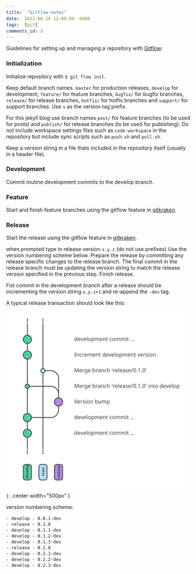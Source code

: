 ```yaml
---
title:  "Gitflow notes"
date:  2023-08-28 12:00:00 -0400
tags:  [git]
comments_id: 3
---
```


Guidelines for setting up and managing a repository with [Gitflow][gitflow_link]:

### Initialization

Initialize repository with `$ git flow init`.

Keep default branch names. `master` for production releases, `develop` for development, `feature/` for feature branches, `bugfix/` for bugfix branches, `release/` for release branches, `hotfix/` for hotfix branches and `support/` for support branches.
Use `v` as the version tag prefix. 

For this jekyll blog use branch names `post/` for feature branches (to be used for posts) and `publish/` for release branches (to be used for publishing).
Do not include workspace settings files such as `code-workspace` in the repository but include sync scripts such as `push.sh` and `pull.sh`.

Keep a version string in a file thats included in the repository itself (usually in a header file).

### Development

Commit routine development commits to the develop branch.

### Feature

Start and finish feature branches using the gitflow feature in [gitkraken][gitkraken_link].

### Release

Start the release using the gitflow feature in [gitkraken][gitkraken_link].

when prompted type in release version `x.y.z` (do not use prefixes)
Use the version numbering scheme below.
Prepare the release by committing any release specific changes to the release branch.
The final commit in the release branch must be updating the version string to match the release version specified in the previous step.
Finish release. 

Fist commit in the development branch after a release should be incrementing the version string `x.y.z+1` and re-append the `-dev` tag.

A typical release transaction should look like this:

![SVG](/assets/img/gitflow_release.svg "Gitflow release transaction"){: .center width="500px" }

version numbering scheme:

    - develop - 0.0.1-dev
    - release - 0.1.0
    - develop - 0.1.1-dev
    - develop - 0.1.2-dev
    - develop - 0.1.3-dev
    - release - 0.2.0
    - develop - 0.2.1-dev
    - develop - 0.2.2-dev
    - develop - 0.2.3-dev


[gitflow_link]: https://www.atlassian.com/git/tutorials/comparing-workflows/gitflow-workflow

[gitkraken_link]: https://www.gitkraken.com/

[semver_link]: https://semver.org/
